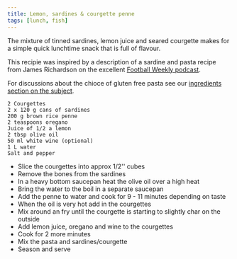 ```yaml
---
title: Lemon, sardines & courgette penne
tags: [lunch, fish]
---
```

The mixture of tinned sardines, lemon juice and seared courgette makes for a simple quick lunchtime snack that is full of flavour.

This recipie was inspired by a description of a sardine and pasta recipe from James Richardson on the excellent [Football Weekly podcast](https://www.theguardian.com/football/series/footballweekly). 

For discussions about the chioce of gluten free pasta see our [ingredients section on the subject](https://fodblog.github.io/ingredients/gluten_free/#gluten-pasta).

	2 Courgettes
	2 x 120 g cans of sardines
	200 g brown rice penne
	2 teaspoons oregano 
	Juice of 1/2 a lemon
	2 tbsp olive oil 
	50 ml white wine (optional)
	1 L water
	Salt and pepper
	
* Slice the courgettes into approx 1/2'' cubes
* Remove the bones from the sardines
* In a heavy bottom saucepan heat the olive oil over a high heat
* Bring the water to the boil in a separate saucepan
* Add the penne to water and cook for 9 - 11 minutes depending on taste
* When the oil is very hot add in the courgettes
* Mix around an fry until the courgette is starting to slightly char on the outside
* Add lemon juice, oregano and wine to the courgettes
* Cook for 2 more minutes 
* Mix the pasta and sardines/courgette
* Season and serve


